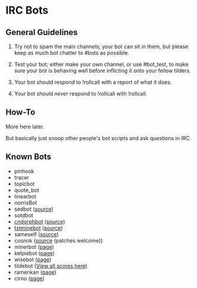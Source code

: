 IRC Bots
========

## General Guidelines

1. Try not to spam the main channels; your bot can sit in them, but please keep as much bot chatter to #bots as possible.

2. Test your bot; either make your own channel, or use #bot_test, to make sure your bot is behaving well before inflicting it onto your fellow tilders.

3. Your bot should respond to !rollcall with a report of what it does.

4. Your bot should *never* respond to !rollcall with !rollcall.

## How-To

More here later.

But basically just snoop other people's bot scripts and ask questions in IRC.

## Known Bots

* pinhook
* tracer
* topicbot
* quote_bot
* linearbot
* norrisBot
* sedbot ([source](https://git.tildeverse.org/ben/sedbot))
* sotdbot
* [cndorphbot](bots/cndorphbot.html) ([source](http://tilde.town/~endorphant/cndorphbot.py.txt))
* [txtminebot](bots/txtminebot.html) ([source](https://github.com/modgethanc/plaintxtmines/tree/master))
* sameself ([source](http://tilde.town/~selfsame/dev/sameself.py))
* cosnok ([source](https://github.com/tahnok/cosnok) (patches welcome))
* minerbot ([page](bots/minerbot.html))
* kelpiebot ([page](bots/kelpiebot.html))
* wisebot ([page](bots/wisebot.html))
* tildebot ([View all scores here](/~login/tildebot.txt))
* ramenkan ([page](bots/ramenkan.html))
* cirno ([page](bots/cirno.html))
